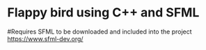 # Flappy bird using C++ and SFML
#Requires SFML to be downloaded and included into the project
https://www.sfml-dev.org/
